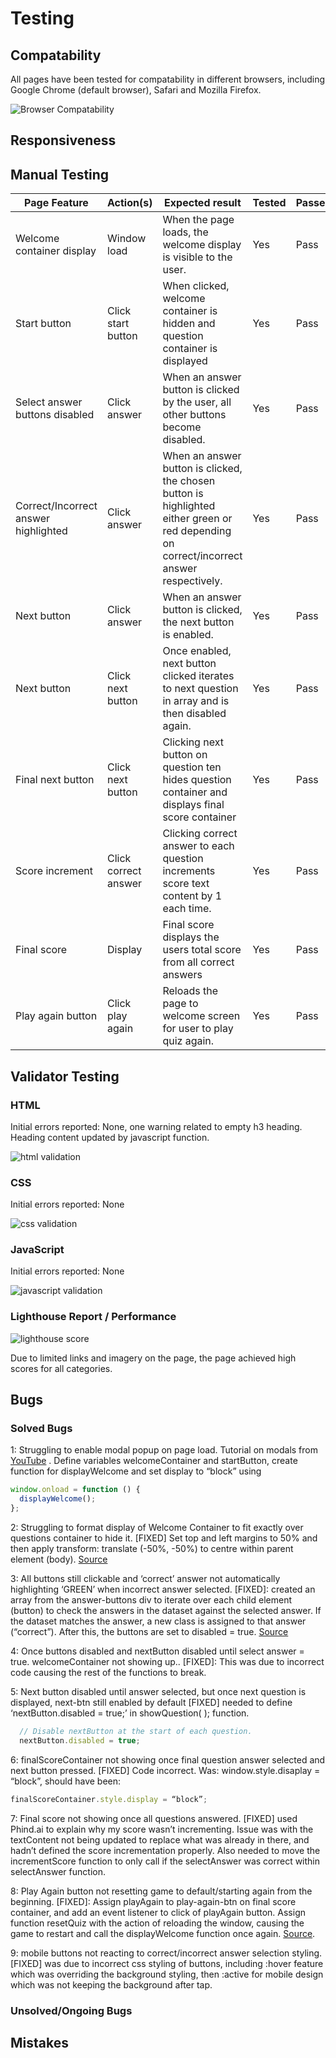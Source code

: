 # Testing

## Compatability

All pages have been tested for compatability in different browsers, including Google Chrome (default browser), Safari and Mozilla Firefox.

![Browser Compatability]()

## Responsiveness



## Manual Testing

|Page Feature                        |Action(s)           |Expected result                                                                                                                           |Tested|Passed/Failed|Comments|
|------------------------------------|--------------------|------------------------------------------------------------------------------------------------------------------------------------------|------|-------------|--------|
|Welcome container display           |Window load         |When the page loads, the welcome display is visible to the user.                                                                          |Yes   |Pass         |        |
|Start button                        |Click start button  |When clicked, welcome container is hidden and question container is displayed                                                             |Yes   |Pass         |        |
|Select answer buttons disabled      |Click answer        |When an answer button is clicked by the user, all other buttons become disabled.                                                          |Yes   |Pass         |        |
|Correct/Incorrect answer highlighted|Click answer        |When an answer button is clicked, the chosen button is highlighted either green or red depending on correct/incorrect answer respectively.|Yes   |Pass         |        |
|Next button                         |Click answer        |When an answer button is clicked, the next button is enabled.                                                                             |Yes   |Pass         |        |
|Next button                         |Click next button   |Once enabled, next button clicked iterates to next question in array and is then disabled again.                                          |Yes   |Pass         |        |
|Final next button                   |Click next button   |Clicking next button on question ten hides question container and displays final score container                                          |Yes   |Pass         |        |
|Score increment                     |Click correct answer|Clicking correct answer to each question increments score text content by 1 each time.                                                    |Yes   |Pass         |        |
|Final score                         |Display             |Final score displays the users total score from all correct answers                                                                       |Yes   |Pass         |        |
|Play again button                   |Click play again    |Reloads the page to welcome screen for user to play quiz again.                                                                           |Yes   |Pass         |        |


## Validator Testing

### HTML 

Initial errors reported: None, one warning related to empty h3 heading. Heading content updated by javascript function.

![html validation](https://github.com/LcodeM/lets-get-quizzical/blob/main/documentation/html_validation_pass.png)

### CSS

Initial errors reported: None

![css validation](https://github.com/LcodeM/lets-get-quizzical/blob/main/documentation/css_validation_pass.png)

### JavaScript

Initial errors reported: None

![javascript validation](https://github.com/LcodeM/lets-get-quizzical/blob/main/documentation/jshint_validation.png)

### Lighthouse Report / Performance

![lighthouse score](https://github.com/LcodeM/lets-get-quizzical/blob/main/documentation/lighthouse_score.png)

Due to limited links and imagery on the page, the page achieved high scores for all categories.

## Bugs

### Solved Bugs

1: Struggling to enable modal popup on page load. 
Tutorial on modals from [YouTube](https://www.youtube.com/watch?v=r_PL0K2fGkY) . Define variables welcomeContainer and startButton, create function for displayWelcome and set display to “block” using 
```js
window.onload = function () {
  displayWelcome();
};
```

2: Struggling to format display of Welcome Container to fit exactly over questions container to hide it. [FIXED] Set top and left margins to 50% and then apply transform: translate (-50%, -50%) to centre within parent element (body). 
[Source](https://www.shecodes.io/athena/121718-how-to-use-transform-translate-50-50-to-center-an-element-in-css#:~:text=The%20transform%3A%20translate(%2D50,vertically%20within%20its%20parent%20container.))

3: All buttons still clickable and ‘correct’ answer not automatically highlighting ‘GREEN’ when incorrect answer selected. [FIXED]: created an array from the answer-buttons div to iterate over each child element (button) to check the answers in the dataset against the selected answer. If the dataset matches the answer, a new class is assigned to that answer (“correct”). After this, the buttons are set to disabled = true. [Source](https://www.youtube.com/watch?v=PBcqGxrr9g8&ab_channel=GreatStack)

4: Once buttons disabled and nextButton disabled until select answer = true. welcomeContainer not showing up.. [FIXED]: This was due to incorrect code causing the rest of the functions to break.

5: Next button disabled until answer selected, but once next question is displayed, next-btn still enabled by default [FIXED] needed to define ‘nextButton.disabled = true;’ in showQuestion( ); function.
```js
  // Disable nextButton at the start of each question.
  nextButton.disabled = true;
  ```

6: finalScoreContainer not showing once final question answer selected and next button pressed. [FIXED] Code incorrect. Was: window.style.disaplay = “block”, should have been: 
```js
finalScoreContainer.style.display = “block”;
```

7: Final score not showing once all questions answered. [FIXED] used Phind.ai to explain why my score wasn’t incrementing. Issue was with the textContent not being updated to replace what was already in there, and hadn’t defined the score incrementation properly. Also needed to move the incrementScore function to only call if the selectAnswer was correct within selectAnswer function.

8: Play Again button not resetting game to default/starting again from the beginning. [FIXED]: Assign playAgain to play-again-btn on final score container, and add an event listener to click of playAgain button. Assign function resetQuiz with the action of reloading the window, causing the game to restart and call the displayWelcome function once again. [Source](https://developer.mozilla.org/en-US/docs/Web/API/Location/reload).

9: mobile buttons not reacting to correct/incorrect answer selection styling. [FIXED] was due to incorrect css styling of buttons, including :hover feature which was overriding the background styling, then :active for mobile design which was not keeping the background after tap.

### Unsolved/Ongoing Bugs



## Mistakes

